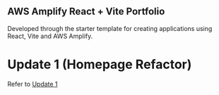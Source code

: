 ## AWS Amplify React + Vite Portfolio

Developed through the starter template for creating applications using React, Vite and AWS Amplify.

# Update 1 (Homepage Refactor)
Refer to [Update 1](update1.md)
